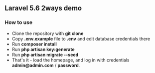 ## Laravel 5.6 2ways demo


### How to use

- Clone the repository with __git clone__
- Copy __.env.example__ file to __.env__ and edit database credentials there
- Run __composer install__
- Run __php artisan key:generate__
- Run __php artisan migrate --seed__
- That's it - load the homepage, and log in with credentials __admin@admin.com__ / __password__.

